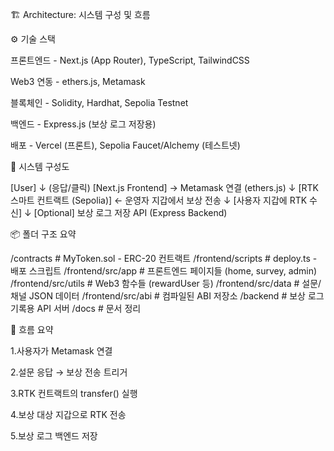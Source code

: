 🏗 Architecture: 시스템 구성 및 흐름

⚙️ 기술 스택

프론트엔드 - Next.js (App Router), TypeScript, TailwindCSS

Web3 연동 - ethers.js, Metamask

블록체인 - Solidity, Hardhat, Sepolia Testnet

백엔드 - Express.js (보상 로그 저장용)

배포 - Vercel (프론트), Sepolia Faucet/Alchemy (테스트넷)

📐 시스템 구성도

[User]
   ↓ (응답/클릭)
[Next.js Frontend] → Metamask 연결 (ethers.js)
   ↓
[RTK 스마트 컨트랙트 (Sepolia)] ← 운영자 지갑에서 보상 전송
   ↓
[사용자 지갑에 RTK 수신]
   ↓
[Optional] 보상 로그 저장 API (Express Backend)

📦 폴더 구조 요약

/contracts                # MyToken.sol - ERC-20 컨트랙트
/frontend/scripts         # deploy.ts - 배포 스크립트
/frontend/src/app         # 프론트엔드 페이지들 (home, survey, admin)
/frontend/src/utils       # Web3 함수들 (rewardUser 등)
/frontend/src/data        # 설문/채널 JSON 데이터
/frontend/src/abi         # 컴파일된 ABI 저장소
/backend                  # 보상 로그 기록용 API 서버
/docs                     # 문서 정리

🔁 흐름 요약

1.사용자가 Metamask 연결

2.설문 응답 → 보상 전송 트리거

3.RTK 컨트랙트의 transfer() 실행

4.보상 대상 지갑으로 RTK 전송

5.보상 로그 백엔드 저장